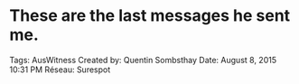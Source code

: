 # These are the last messages he sent me.

Tags: AusWitness
Created by: Quentin Sombsthay
Date: August 8, 2015 10:31 PM
Réseau: Surespot